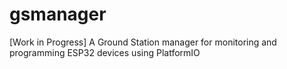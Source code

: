 # gsmanager
[Work in Progress] A Ground Station manager for monitoring and programming ESP32 devices using PlatformIO
